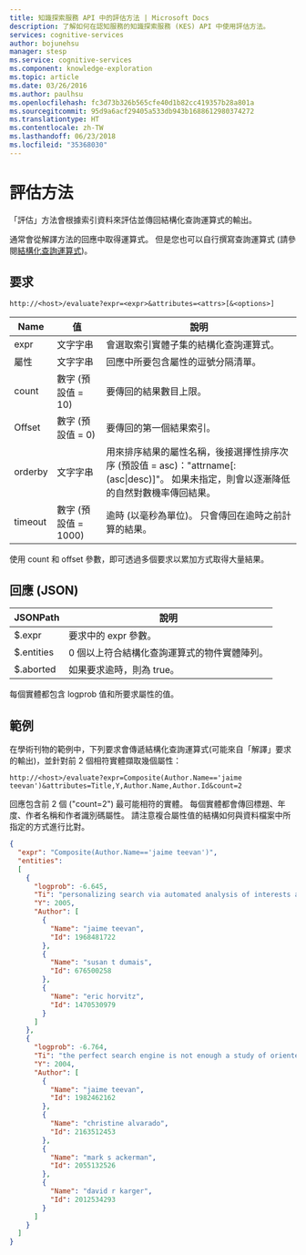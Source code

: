 ```yaml
---
title: 知識探索服務 API 中的評估方法 | Microsoft Docs
description: 了解如何在認知服務的知識探索服務 (KES) API 中使用評估方法。
services: cognitive-services
author: bojunehsu
manager: stesp
ms.service: cognitive-services
ms.component: knowledge-exploration
ms.topic: article
ms.date: 03/26/2016
ms.author: paulhsu
ms.openlocfilehash: fc3d73b326b565cfe40d1b82cc419357b28a801a
ms.sourcegitcommit: 95d9a6acf29405a533db943b1688612980374272
ms.translationtype: HT
ms.contentlocale: zh-TW
ms.lasthandoff: 06/23/2018
ms.locfileid: "35368030"
---
```

# <a name="evaluate-method"></a>評估方法
「評估」方法會根據索引資料來評估並傳回結構化查詢運算式的輸出。

通常會從解譯方法的回應中取得運算式。  但是您也可以自行撰寫查詢運算式 (請參閱[結構化查詢運算式](Expressions.md))。  

## <a name="request"></a>要求 
`http://<host>/evaluate?expr=<expr>&attributes=<attrs>[&<options>]`   

Name|值|說明
----|----|----
expr       | 文字字串 | 會選取索引實體子集的結構化查詢運算式。
屬性 | 文字字串 | 回應中所要包含屬性的逗號分隔清單。
count      | 數字 (預設值 = 10) | 要傳回的結果數目上限。
Offset     | 數字 (預設值 = 0) | 要傳回的第一個結果索引。
orderby |   文字字串 | 用來排序結果的屬性名稱，後接選擇性排序次序 (預設值 = asc)："attrname[:(asc&#124;desc)]"。  如果未指定，則會以逐漸降低的自然對數機率傳回結果。
timeout  | 數字 (預設值 = 1000) | 逾時 (以毫秒為單位)。 只會傳回在逾時之前計算的結果。

使用 count 和 offset 參數，即可透過多個要求以累加方式取得大量結果。
  
## <a name="response-json"></a>回應 (JSON)
JSONPath|說明
----|----
$.expr | 要求中的 expr 參數。
$.entities | 0 個以上符合結構化查詢運算式的物件實體陣列。 
$.aborted | 如果要求逾時，則為 true。

每個實體都包含 logprob 值和所要求屬性的值。

## <a name="example"></a>範例
在學術刊物的範例中，下列要求會傳遞結構化查詢運算式(可能來自「解譯」要求的輸出)，並針對前 2 個相符實體擷取幾個屬性：

`http://<host>/evaluate?expr=Composite(Author.Name=='jaime teevan')&attributes=Title,Y,Author.Name,Author.Id&count=2`

回應包含前 2 個 ("count=2") 最可能相符的實體。  每個實體都會傳回標題、年度、作者名稱和作者識別碼屬性。  請注意複合屬性值的結構如何與資料檔案中所指定的方式進行比對。 

```json
{
  "expr": "Composite(Author.Name=='jaime teevan')",
  "entities": 
  [
    {
      "logprob": -6.645,
      "Ti": "personalizing search via automated analysis of interests and activities",
      "Y": 2005,
      "Author": [
        {
          "Name": "jaime teevan",
          "Id": 1968481722
        },
        {
          "Name": "susan t dumais",
          "Id": 676500258
        },
        {
          "Name": "eric horvitz",
          "Id": 1470530979
        }
      ]
    },
    {
      "logprob": -6.764,
      "Ti": "the perfect search engine is not enough a study of orienteering behavior in directed search",
      "Y": 2004,
      "Author": [
        {
          "Name": "jaime teevan",
          "Id": 1982462162
        },
        {
          "Name": "christine alvarado",
          "Id": 2163512453
        },
        {
          "Name": "mark s ackerman",
          "Id": 2055132526
        },
        {
          "Name": "david r karger",
          "Id": 2012534293
        }
      ]
    }
  ]
}
```
